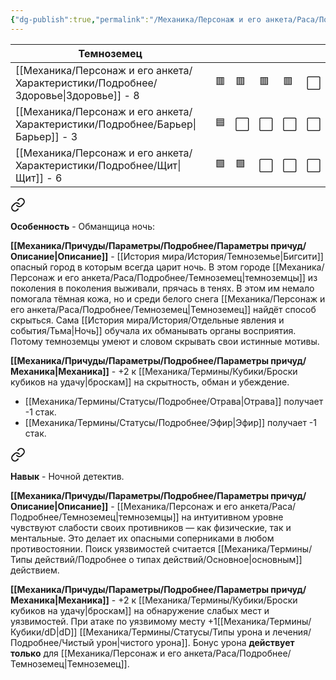 ```yaml
---
{"dg-publish":true,"permalink":"/Механика/Персонаж и его анкета/Раса/Подробнее/Темноземец/","noteIcon":"","created":"2025-08-21T13:47:51.665+03:00","updated":"2025-09-24T17:24:47.105+03:00"}
---
```




| **Темноземец**       |     |     |     |     |     |
| ---------------- | --- | --- | --- | --- | --- |
| [[Механика/Персонаж и его анкета/Характеристики/Подробнее/Здоровье\|Здоровье]] - 8 | 🟥  | 🟥  | 🟥  | 🟥  | ⬜️  |
| [[Механика/Персонаж и его анкета/Характеристики/Подробнее/Барьер\|Барьер]] - 3   | 🟦  | ⬜️  | ⬜️  | ⬜️  | ⬜️  |
| [[Механика/Персонаж и его анкета/Характеристики/Подробнее/Щит\|Щит]] - 6      | 🟩  | 🟩  | ⬜️  | ⬜️  | ⬜️  |



<div class="transclusion internal-embed is-loaded"><a class="markdown-embed-link" href="/Механика/Персонаж и его анкета/Особенности расы/Обманщица ночь/" aria-label="Open link"><svg xmlns="http://www.w3.org/2000/svg" width="24" height="24" viewBox="0 0 24 24" fill="none" stroke="currentColor" stroke-width="2" stroke-linecap="round" stroke-linejoin="round" class="svg-icon lucide-link"><path d="M10 13a5 5 0 0 0 7.54.54l3-3a5 5 0 0 0-7.07-7.07l-1.72 1.71"></path><path d="M14 11a5 5 0 0 0-7.54-.54l-3 3a5 5 0 0 0 7.07 7.07l1.71-1.71"></path></svg></a><div class="markdown-embed">




**Особенность** - Обманщица ночь:

**[[Механика/Причуды/Параметры/Подробнее/Параметры причуд/Описание\|Описание]]** - [[История мира/История/Темноземье\|Бигсити]] опасный город в которым всегда царит ночь. В этом городе [[Механика/Персонаж и его анкета/Раса/Подробнее/Темноземец\|темноземцы]] из поколения в поколения выживали, прячась в тенях. В этом им немало помогала тёмная кожа, но и среди белого снега [[Механика/Персонаж и его анкета/Раса/Подробнее/Темноземец\|Темноземец]] найдёт способ скрыться. Сама [[История мира/История/Отдельные явления и события/Тьма\|Ночь]] обучала их обманывать органы восприятия. Потому темноземцы умеют и словом скрывать свои истинные мотивы. 

**[[Механика/Причуды/Параметры/Подробнее/Параметры причуд/Механика\|Механика]]** - +2 к [[Механика/Термины/Кубики/Броски кубиков на удачу\|броскам]] на скрытность, обман и убеждение.

- [[Механика/Термины/Статусы/Подробнее/Отрава\|Отрава]] получает -1 стак.
- [[Механика/Термины/Статусы/Подробнее/Эфир\|Эфир]] получает -1 стак. 

</div></div>




<div class="transclusion internal-embed is-loaded"><a class="markdown-embed-link" href="/Механика/Персонаж и его анкета/Особенности расы/Ночной детектив/" aria-label="Open link"><svg xmlns="http://www.w3.org/2000/svg" width="24" height="24" viewBox="0 0 24 24" fill="none" stroke="currentColor" stroke-width="2" stroke-linecap="round" stroke-linejoin="round" class="svg-icon lucide-link"><path d="M10 13a5 5 0 0 0 7.54.54l3-3a5 5 0 0 0-7.07-7.07l-1.72 1.71"></path><path d="M14 11a5 5 0 0 0-7.54-.54l-3 3a5 5 0 0 0 7.07 7.07l1.71-1.71"></path></svg></a><div class="markdown-embed">




**Навык** - Ночной детектив.

**[[Механика/Причуды/Параметры/Подробнее/Параметры причуд/Описание\|Описание]]** - [[Механика/Персонаж и его анкета/Раса/Подробнее/Темноземец\|темноземцы]] на интуитивном уровне чувствуют слабости своих противников — как физические, так и ментальные. Это делает их опасными соперниками в любом противостоянии. Поиск уязвимостей считается [[Механика/Термины/Типы действий/Подробнее о типах действий/Основное\|основным]] действием. 

**[[Механика/Причуды/Параметры/Подробнее/Параметры причуд/Механика\|Механика]]** - +2 к [[Механика/Термины/Кубики/Броски кубиков на удачу\|броскам]] на обнаружение слабых мест и уязвимостей. При атаке по уязвимому месту +1[[Механика/Термины/Кубики/dD\|dD]] [[Механика/Термины/Статусы/Типы урона и лечения/Подробнее/Чистый урон\|чистого урона]]. Бонус урона **действует** **только** для [[Механика/Персонаж и его анкета/Раса/Подробнее/Темноземец\|Темноземец]]. 



</div></div>
